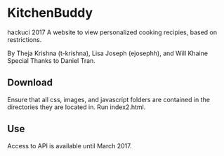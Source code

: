 # KitchenBuddy
hackuci 2017
A website to view personalized cooking recipies, based on restrictions. 

By Theja Krishna (t-krishna), Lisa Joseph (ejosephh), and Will Khaine<br>
Special Thanks to Daniel Tran.

## Download
Ensure that all css, images, and javascript folders are contained in the directories they are located in. Run index2.html.

## Use
Access to API is available until March 2017.
